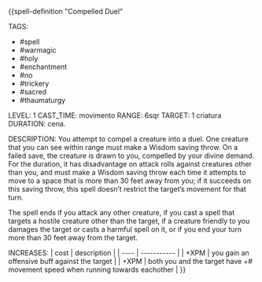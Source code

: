 {{spell-definition "Compelled Duel"

TAGS:
- #spell
- #warmagic
- #holy
- #enchantment
- #no
- #trickery
- #sacred
- #thaumaturgy

LEVEL: 1
CAST_TIME: movimento
RANGE: 6sqr
TARGET: 1 criatura
DURATION: cena.

DESCRIPTION:
You attempt to compel a creature into a duel. One creature that you can see within range must make a Wisdom saving throw. On a failed save, the creature is drawn to you, compelled by your divine demand. For the duration, it has disadvantage on attack rolls against creatures other than you, and must make a Wisdom saving throw each time it attempts to move to a space that is more than 30 feet away from you; if it succeeds on this saving throw, this spell doesn’t restrict the target’s movement for that turn.  
  
The spell ends if you attack any other creature, if you cast a spell that targets a hostile creature other than the target, if a creature friendly to you damages the target or casts a harmful spell on it, or if you end your turn more than 30 feet away from the target.

INCREASES:
| cost | description |
| ---- | ----------- |
| +XPM | you gain an offensive buff against the target |
| +XPM | both you and the target have +# movement speed when running towards eachother |
}}
